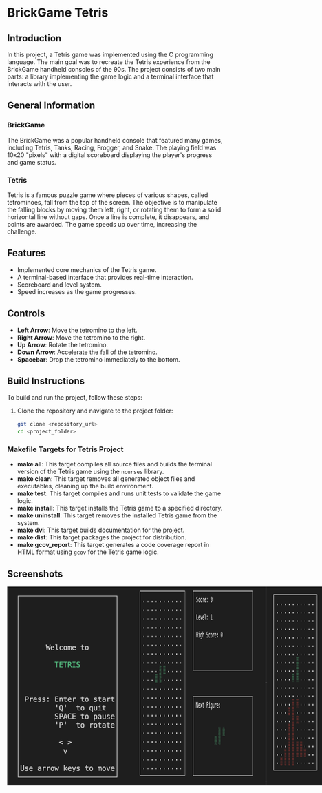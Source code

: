 # BrickGame Tetris

## Introduction

In this project, a Tetris game was implemented using the C programming language. The main goal was to recreate the Tetris experience from the BrickGame handheld consoles of the 90s. The project consists of two main parts: a library implementing the game logic and a terminal interface that interacts with the user.

## General Information

### BrickGame

The BrickGame was a popular handheld console that featured many games, including Tetris, Tanks, Racing, Frogger, and Snake. The playing field was 10x20 "pixels" with a digital scoreboard displaying the player's progress and game status.

### Tetris

Tetris is a famous puzzle game where pieces of various shapes, called tetrominoes, fall from the top of the screen. The objective is to manipulate the falling blocks by moving them left, right, or rotating them to form a solid horizontal line without gaps. Once a line is complete, it disappears, and points are awarded. The game speeds up over time, increasing the challenge.

## Features

- Implemented core mechanics of the Tetris game.
- A terminal-based interface that provides real-time interaction.
- Scoreboard and level system.
- Speed increases as the game progresses.

## Controls

- **Left Arrow**: Move the tetromino to the left.
- **Right Arrow**: Move the tetromino to the right.
- **Up Arrow**: Rotate the tetromino.
- **Down Arrow**: Accelerate the fall of the tetromino.
- **Spacebar**: Drop the tetromino immediately to the bottom.

## Build Instructions

To build and run the project, follow these steps:

1. Clone the repository and navigate to the project folder:

    ```bash
    git clone <repository_url>
    cd <project_folder>
    ```

### Makefile Targets for Tetris Project

- **make all**: This target compiles all source files and builds the terminal version of the Tetris game using the `ncurses` library.
- **make clean**: This target removes all generated object files and executables, cleaning up the build environment.
- **make test**: This target compiles and runs unit tests to validate the game logic.
- **make install**: This target installs the Tetris game to a specified directory.
- **make uninstall**: This target removes the installed Tetris game from the system.
- **make dvi**: This target builds documentation for the project.
- **make dist**: This target packages the project for distribution.
- **make gcov_report**: This target generates a code coverage report in HTML format using `gcov` for the Tetris game logic.

## Screenshots

<div style="display: flex; flex-direction: row; justify-content: space-between;">
  <img src="src/docs/screenshot/Screenshot1.png" alt="Welcome Screen" width="300"/>
  <img src="src/docs/screenshot/Screenshot2.png" alt="Gameplay" width="300"/>
  <img src="src/docs/screenshot/Screenshot3.png" alt="Tetris in action" width="300"/>
</div>

